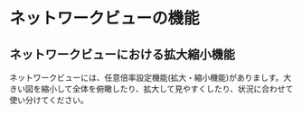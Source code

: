 # ネットワークビューの機能
## ネットワークビューにおける拡大縮小機能
ネットワークビューには、任意倍率設定機能(拡大・縮小機能)がありましす。大きい図を縮小して全体を俯瞰したり、拡大して見やすくしたり、状況に合わせて使い分けてください。